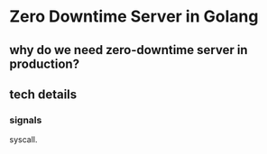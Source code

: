 # Zero Downtime Server in Golang

## why do we need zero-downtime server in production?

## tech details

### signals

syscall.
